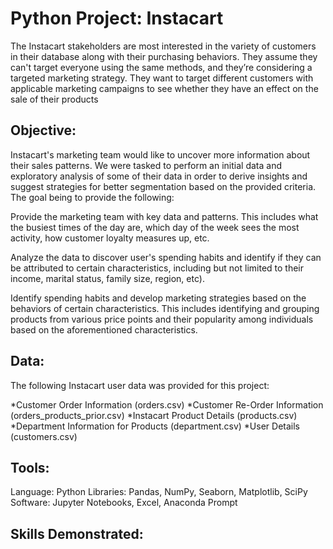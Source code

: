 # Python Project: Instacart

The Instacart stakeholders are most interested in the variety of customers in their database along with their purchasing behaviors. They assume they can't target everyone using the same methods, and they’re considering a targeted marketing strategy. They want to target different customers with applicable marketing campaigns to see whether they have an effect on the sale of their products

## Objective:
Instacart's marketing team would like to uncover more information about their sales patterns. We were tasked to perform an initial data and exploratory analysis of some of their data in order to derive insights and suggest strategies for better segmentation based on the provided criteria.  The goal being to provide the following:

Provide the marketing team with key data and patterns.  This includes what the busiest times of the day are, which day of the week sees the most activity, how customer loyalty measures up, etc.

Analyze the data to discover user's spending habits and identify if they can be attributed to certain characteristics, including but not limited to their income, marital status, family size, region, etc).

Identify spending habits and develop marketing strategies based on the behaviors of certain characteristics.  This includes identifying and grouping products from various price points and their popularity among individuals based on the aforementioned characteristics.

## Data:
The following Instacart user data was provided for this project:

*Customer Order Information (orders.csv)
*Customer Re-Order Information (orders_products_prior.csv)
*Instacart Product Details (products.csv)
*Department Information for Products (department.csv)
*User Details (customers.csv)

## Tools:
Language: Python
Libraries: Pandas, NumPy, Seaborn, Matplotlib, SciPy
Software: Jupyter Notebooks, Excel, Anaconda Prompt

## Skills Demonstrated:
